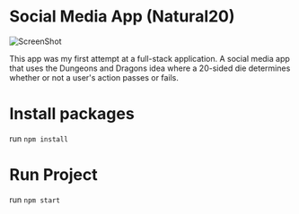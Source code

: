 # Social Media App (Natural20)

![ScreenShot](https://alex-tou-portfolio.netlify.app/images/social-media/masthead.png)

This app was my first attempt at a full-stack application. A social media app that uses the Dungeons and Dragons idea where a 20-sided die determines whether or not a user's action passes or fails.

# Install packages

run `npm install`

# Run Project

run `npm start`